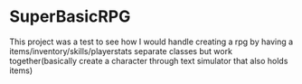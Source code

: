 # SuperBasicRPG
This project was a test to see how I would handle creating a rpg by having a items/inventory/skills/playerstats separate classes but work together(basically create a character through text simulator that also holds items)
